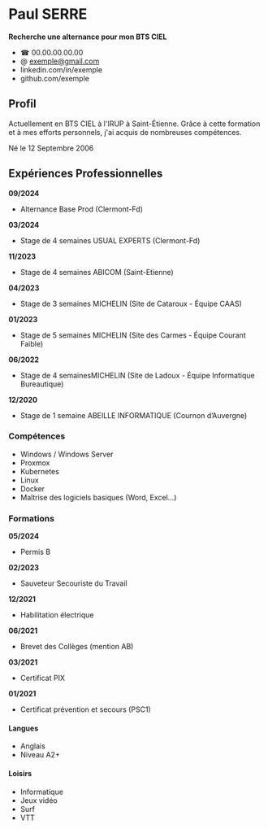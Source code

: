 # Paul SERRE

**Recherche une alternance pour mon BTS CIEL**


- ☎  00.00.00.00.00
- @ exemple@gmail.com
- linkedin.com/in/exemple 
- github.com/exemple	

## Profil
Actuellement en BTS CIEL à l'IRUP à Saint-Étienne. Grâce à cette formation et à mes efforts personnels, j'ai acquis de nombreuses compétences.

Né le 12 Septembre 2006

## Expériences Professionnelles

**09/2024** 
- Alternance Base Prod (Clermont-Fd)

**03/2024**
- Stage de 4 semaines USUAL EXPERTS (Clermont-Fd)
 
**11/2023**
- Stage de 4 semaines 
ABICOM (Saint-Etienne)

**04/2023**
- Stage de 3 semaines 
MICHELIN (Site de Cataroux - Équipe CAAS)

**01/2023**
- Stage de 5 semaines
MICHELIN (Site des Carmes - Équipe Courant Faible)

**06/2022**
- Stage de 4 semainesMICHELIN (Site de Ladoux - Équipe Informatique Bureautique)

**12/2020**
- Stage de 1 semaine
ABEILLE INFORMATIQUE (Cournon d’Auvergne)

### Compétences

- Windows / Windows Server
- Proxmox
- Kubernetes
- Linux
- Docker
- Maîtrise des logiciels basiques (Word, Excel...) 

### Formations

**05/2024**
- Permis B

**02/2023**
- Sauveteur Secouriste du Travail

**12/2021**
- Habilitation électrique

**06/2021**
- Brevet des Collèges (mention AB)

**03/2021**
- Certificat PIX

**01/2021**
- Certificat prévention et secours (PSC1)


#### Langues
- Anglais
- Niveau A2+


#### Loisirs
- Informatique
- Jeux vidéo
- Surf
- VTT	




